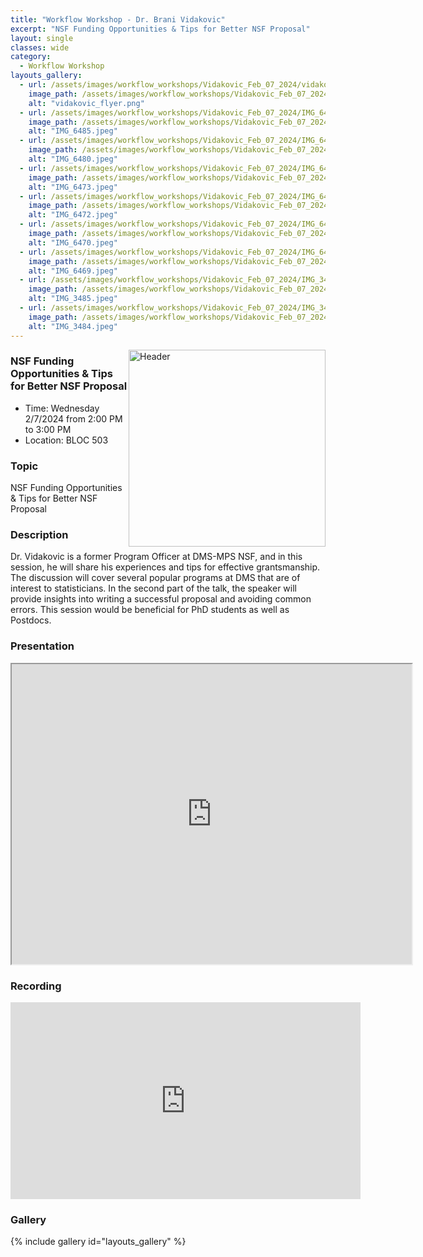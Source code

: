 ```yaml
---
title: "Workflow Workshop - Dr. Brani Vidakovic"
excerpt: "NSF Funding Opportunities & Tips for Better NSF Proposal"
layout: single
classes: wide
category:
  - Workflow Workshop
layouts_gallery:
  - url: /assets/images/workflow_workshops/Vidakovic_Feb_07_2024/vidakovic_flyer.png
    image_path: /assets/images/workflow_workshops/Vidakovic_Feb_07_2024/vidakovic_flyer.png
    alt: "vidakovic_flyer.png"
  - url: /assets/images/workflow_workshops/Vidakovic_Feb_07_2024/IMG_6485.jpeg
    image_path: /assets/images/workflow_workshops/Vidakovic_Feb_07_2024/IMG_6485.jpeg
    alt: "IMG_6485.jpeg"
  - url: /assets/images/workflow_workshops/Vidakovic_Feb_07_2024/IMG_6480.jpeg
    image_path: /assets/images/workflow_workshops/Vidakovic_Feb_07_2024/IMG_6480.jpeg
    alt: "IMG_6480.jpeg"
  - url: /assets/images/workflow_workshops/Vidakovic_Feb_07_2024/IMG_6473.jpeg
    image_path: /assets/images/workflow_workshops/Vidakovic_Feb_07_2024/IMG_6473.jpeg
    alt: "IMG_6473.jpeg"
  - url: /assets/images/workflow_workshops/Vidakovic_Feb_07_2024/IMG_6472.jpeg
    image_path: /assets/images/workflow_workshops/Vidakovic_Feb_07_2024/IMG_6472.jpeg
    alt: "IMG_6472.jpeg"
  - url: /assets/images/workflow_workshops/Vidakovic_Feb_07_2024/IMG_6470.jpeg
    image_path: /assets/images/workflow_workshops/Vidakovic_Feb_07_2024/IMG_6470.jpeg
    alt: "IMG_6470.jpeg"
  - url: /assets/images/workflow_workshops/Vidakovic_Feb_07_2024/IMG_6469.jpeg
    image_path: /assets/images/workflow_workshops/Vidakovic_Feb_07_2024/IMG_6469.jpeg
    alt: "IMG_6469.jpeg"
  - url: /assets/images/workflow_workshops/Vidakovic_Feb_07_2024/IMG_3485.jpeg
    image_path: /assets/images/workflow_workshops/Vidakovic_Feb_07_2024/IMG_3485.jpeg
    alt: "IMG_3485.jpeg"
  - url: /assets/images/workflow_workshops/Vidakovic_Feb_07_2024/IMG_3484.jpeg
    image_path: /assets/images/workflow_workshops/Vidakovic_Feb_07_2024/IMG_3484.jpeg
    alt: "IMG_3484.jpeg"
---
```


<img src="https://jeroda7105.github.io/tamusgsa.github.io//assets/images/workflow_workshops/Vidakovic_Feb_07_2024/IMG_6480.jpeg" alt="Header" width="315" style="float: right;"/> 

### NSF Funding Opportunities & Tips for Better NSF Proposal

- Time: Wednesday 2/7/2024 from 2:00 PM to 3:00 PM 
- Location: BLOC 503
<!-- - [Recording](https://youtu.be/us-p1YMGfow?si=Kh9F0e88g_ELtaLg) -->


### Topic
NSF Funding Opportunities & Tips for Better NSF Proposal


### Description
Dr. Vidakovic is a former Program Officer at DMS-MPS NSF, and in this session, he will share his experiences and tips for effective grantsmanship. The discussion will cover several popular programs at DMS that are of interest to statisticians. In the second part of the talk, the speaker will provide insights into writing a successful proposal and avoiding common errors. This session would be beneficial for PhD students as well as Postdocs. 

### Presentation
<iframe src="https://drive.google.com/file/d/14B3MNzmDfJnEwpliWZEH23siHHKhgynb/preview" width="640" height="480" allow="autoplay"></iframe>

### Recording
<iframe width="560" height="315" src="https://www.youtube.com/embed/us-p1YMGfow?si=55FKic3Zwdnd4nhN" title="YouTube video player" frameborder="0" allow="accelerometer; autoplay; clipboard-write; encrypted-media; gyroscope; picture-in-picture; web-share" allowfullscreen></iframe>

### Gallery 

{% include gallery id="layouts_gallery" %}
